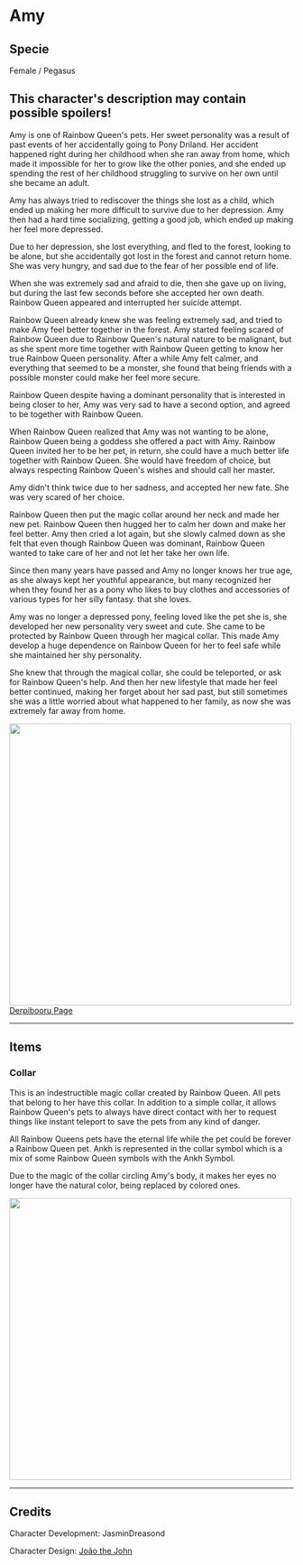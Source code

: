 # Amy

## Specie

Female / Pegasus

## This character's description may contain possible spoilers!

Amy is one of Rainbow Queen's pets. Her sweet personality was a result of past events of her accidentally going to Pony Driland.
Her accident happened right during her childhood when she ran away from home, which made it impossible for her to grow like the other ponies, and she ended up spending the rest of her childhood struggling to survive on her own until she became an adult.

Amy has always tried to rediscover the things she lost as a child, which ended up making her more difficult to survive due to her depression. Amy then had a hard time socializing, getting a good job, which ended up making her feel more depressed.

Due to her depression, she lost everything, and fled to the forest, looking to be alone, but she accidentally got lost in the forest and cannot return home. She was very hungry, and sad due to the fear of her possible end of life.

When she was extremely sad and afraid to die, then she gave up on living, but during the last few seconds before she accepted her own death. Rainbow Queen appeared and interrupted her suicide attempt.

Rainbow Queen already knew she was feeling extremely sad, and tried to make Amy feel better together in the forest. Amy started feeling scared of Rainbow Queen due to Rainbow Queen's natural nature to be malignant, but as she spent more time together with Rainbow Queen getting to know her true Rainbow Queen personality. After a while Amy felt calmer, and everything that seemed to be a monster, she found that being friends with a possible monster could make her feel more secure.

Rainbow Queen despite having a dominant personality that is interested in being closer to her, Amy was very sad to have a second option, and agreed to be together with Rainbow Queen.

When Rainbow Queen realized that Amy was not wanting to be alone, Rainbow Queen being a goddess she offered a pact with Amy. Rainbow Queen invited her to be her pet, in return, she could have a much better life together with Rainbow Queen. She would have freedom of choice, but always respecting Rainbow Queen's wishes and should call her master.

Amy didn't think twice due to her sadness, and accepted her new fate. She was very scared of her choice.

Rainbow Queen then put the magic collar around her neck and made her new pet. Rainbow Queen then hugged her to calm her down and make her feel better. Amy then cried a lot again, but she slowly calmed down as she felt that even though Rainbow Queen was dominant, Rainbow Queen wanted to take care of her and not let her take her own life.

Since then many years have passed and Amy no longer knows her true age, as she always kept her youthful appearance, but many recognized her when they found her as a pony who likes to buy clothes and accessories of various types for her silly fantasy. that she loves.

Amy was no longer a depressed pony, feeling loved like the pet she is, she developed her new personality very sweet and cute. She came to be protected by Rainbow Queen through her magical collar. This made Amy develop a huge dependence on Rainbow Queen for her to feel safe while she maintained her shy personality.

She knew that through the magical collar, she could be teleported, or ask for Rainbow Queen's help. And then her new lifestyle that made her feel better continued, making her forget about her sad past, but still sometimes she was a little worried about what happened to her family, as now she was extremely far away from home.

<img src="https://github.com/JasminDreasond/Pony-Driland/blob/main/docs/img/characters/amy/ref.jpg?raw=true" height="500">
<a href="https://derpibooru.org/images/2734116" target="_blank">Derpibooru Page</a>

<hr/>

## Items

### Collar

This is an indestructible magic collar created by Rainbow Queen. All pets that belong to her have this collar. In addition to a simple collar, it allows Rainbow Queen's pets to always have direct contact with her to request things like instant teleport to save the pets from any kind of danger.

All Rainbow Queens pets have the eternal life while the pet could be forever a Rainbow Queen pet. Ankh is represented in the collar symbol which is a mix of some Rainbow Queen symbols with the Ankh Symbol.

Due to the magic of the collar circling Amy's body, it makes her eyes no longer have the natural color, being replaced by colored ones.

<img src="https://github.com/JasminDreasond/Pony-Driland/blob/main/docs/img/characters/amy/wip-collar.jpg?raw=true" height="500">

<hr/>

## Credits

Character Development: JasminDreasond

Character Design: <a href="https://derpibooru.org/tags/artist-colon-joaothejohn" target="_blank">João the John</a>